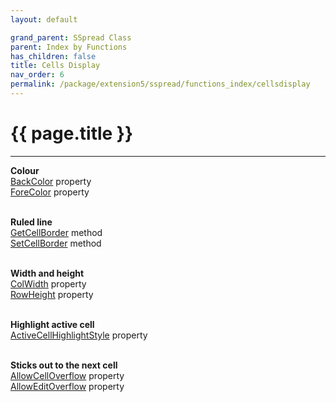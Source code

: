 ```yaml
---
layout: default

grand_parent: SSpread Class
parent: Index by Functions
has_children: false
title: Cells Display
nav_order: 6
permalink: /package/extension5/sspread/functions_index/cellsdisplay
---
```

# {{ page.title }}
---

**Colour**<br>
[BackColor](/package/extension5/sspread/properties/BackColor) property<br>
[ForeColor](/package/extension5/sspread/properties/ForeColor) property<br><br>

**Ruled line**<br>
[GetCellBorder](/package/extension5/sspread/methods/GetCellBorder) method<br>
[SetCellBorder](/package/extension5/sspread/methods/SetCellBorder) method<br><br>

**Width and height**<br>
[ColWidth](/package/extension5/sspread/properties/ColWidth) property<br>
[RowHeight](/package/extension5/sspread/properties/RowHeight) property<br><br>

**Highlight active cell**<br>
[ActiveCellHighlightStyle](/package/extension5/sspread/properties/ActiveCellHighlightStyle) property<br><br>

**Sticks out to the next cell**<br>
[AllowCellOverflow](/package/extension5/sspread/properties/AllowCellOverflow) property<br>
[AllowEditOverflow](/package/extension5/sspread/properties/AllowEditOverflow) property<br><br>